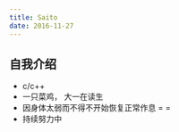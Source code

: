 ```yaml
---
title: Saito
date: 2016-11-27
---  
```

  
## 自我介绍
- c/c++
- 一只菜鸡， 大一在读生
- 因身体太弱而不得不开始恢复正常作息 = =
- 持续努力中
